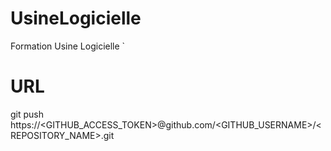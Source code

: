 # UsineLogicielle
Formation Usine Logicielle
`
# URL
git push https://<GITHUB_ACCESS_TOKEN>@github.com/<GITHUB_USERNAME>/<REPOSITORY_NAME>.git
